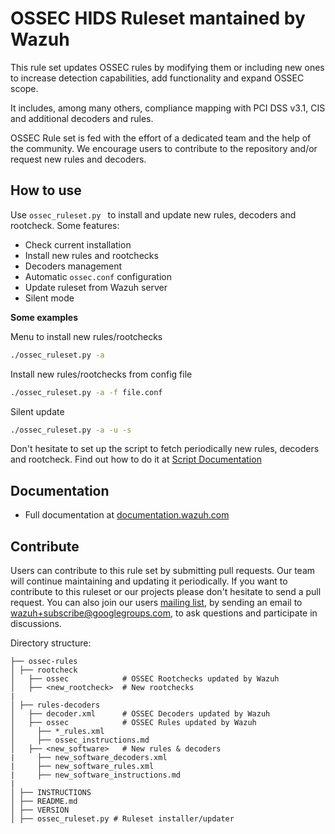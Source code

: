 # OSSEC HIDS Ruleset mantained by Wazuh

This rule set updates OSSEC rules by modifying them or including new ones to increase detection capabilities, add functionality and expand OSSEC scope. 

It includes, among many others, compliance mapping with PCI DSS v3.1, CIS and additional decoders and rules.

OSSEC Rule set is fed with the effort of a dedicated team and the help of the community. We encourage users to contribute to the repository and/or request new rules and decoders.

## How to use

Use ```ossec_ruleset.py ``` to install and update new rules, decoders and rootcheck. Some features:

* Check current installation
* Install new rules and rootchecks
* Decoders management
* Automatic ```ossec.conf``` configuration
* Update ruleset from Wazuh server
* Silent mode

**Some examples**

Menu to install new rules/rootchecks
``` bash
./ossec_ruleset.py -a
```
Install new rules/rootchecks from config file
``` bash
./ossec_ruleset.py -a -f file.conf
```

Silent update
``` bash
./ossec_ruleset.py -a -u -s
```

Don't hesitate to set up the script to fetch periodically new rules, decoders and rootcheck.
Find out how to do it at [Script Documentation](http://documentation.wazuh.com/en/latest/ossec_rule_set.html)


## Documentation

* Full documentation at [documentation.wazuh.com](http://documentation.wazuh.com/en/latest/ossec_rule_set.html)

## Contribute

Users can contribute to this rule set by submitting pull requests. Our team will continue maintaining and updating it periodically.
If you want to contribute to this ruleset or our projects please don't hesitate to send a pull request. You can also join our users [mailing list](https://groups.google.com/d/forum/wazuh), by sending an email to [wazuh+subscribe@googlegroups.com](mailto:wazuh+subscribe@googlegroups.com), to ask questions and participate in discussions.




Directory structure:

    ├── ossec-rules             
    │ ├── rootcheck            
    │   ├── ossec            # OSSEC Rootchecks updated by Wazuh
    │   ├── <new_rootcheck>  # New rootchecks
    |
    │ ├── rules-decoders 
    │   ├── decoder.xml      # OSSEC Decoders updated by Wazuh
    │   ├── ossec            # OSSEC Rules updated by Wazuh
    │     ├── *_rules.xml
    │     ├── ossec_instructions.md
    │   ├── <new_software>   # New rules & decoders
    |     ├── new_software_decoders.xml
    |     ├── new_software_rules.xml  
    |     ├── new_software_instructions.md  
    |
    │ ├── INSTRUCTIONS
    │ ├── README.md
    │ ├── VERSION
    │ ├── ossec_ruleset.py # Ruleset installer/updater
    

